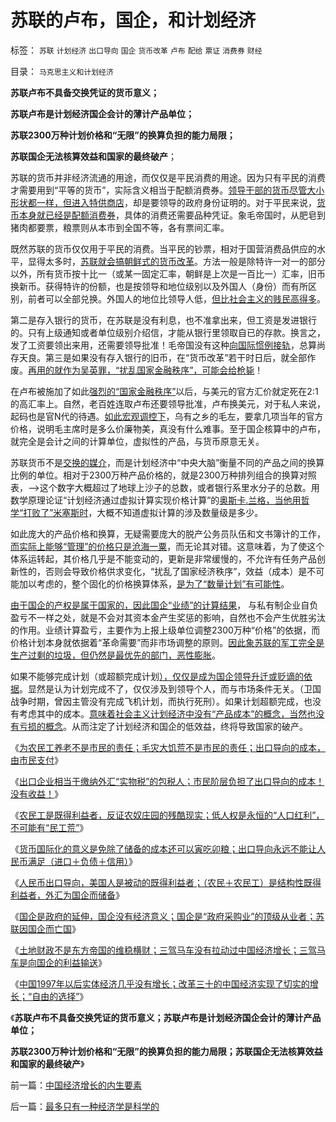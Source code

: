 # 苏联的卢布，国企，和计划经济

标签： `苏联` `计划经济` `出口导向` `国企` `货币改革` `卢布` `配给` `票证` `消费券` `财经` 

目录： `马克思主义和计划经济`

**苏联卢布不具备交换凭证的货币意义；**

**苏联卢布是计划经济国企会计的薄计产品单位；**

**苏联2300万种计划价格和“无限”的换算负担的能力局限；**

**苏联国企无法核算效益和国家的最终破产**；

苏联的货币并非经济流通的用途，而仅仅是平民消费的用途。因为只有平民的消费才需要用到“平等的货币”，实际含义相当于配额消费券。[领导干部的货币尽管大小形状都一样，但进入特供商店](../../../2012/5/21/苏联模式稳定干部队伍的特供制度.md)，却是要领导的政府身份证明的。对于平民来说，[货币本身就已经是配额消费券](../../../2008/12/24/“消费券”同时压缩财政可以拉动内需.md)，具体的消费还需要品种凭证。象毛帝国时，从肥皂到猪肉都要票，粮票则从本市到全国不等，各有票间汇率。

既然苏联的货币仅仅用于平民的消费。当平民的钞票，相对于国营消费品供应的水平，显得太多时，[苏联就会搞朝鲜式的货币改革](../../../2010/1/10/朝鲜货币抢劫即将进入第二幕：恶性通货膨胀.md)。方法一般是除特许一对一的部分以外，所有货币按十比一（或某一固定汇率，朝鲜是上次是一百比一）汇率，旧币换新币。获得特许的份额，也是按领导和地位级别以及外国人（身份）而有所区别，前者可以全部兑换。外国人的地位比领导人低，[但比社会主义的贱民高得多](../../../2012/3/30/封建是统治的进步，黑暗的欧洲中世纪.md)。

第二是存入银行的货币，在苏联是没有利息，也不准拿出来，但工资是发进银行的。只有上级通知或者单位级别介绍信，才能从银行里领取自已的存款。换言之，发了工资要领出来用，还需要领导批准！毛帝国没有这种[向国际惯例接轨](../../../2009/12/10/专家教授嫌中国税收太轻，“向国际接轨”.md)，总算尚存天良。第三是如果没有存入银行的旧币，在“货币改革”若干时日后，就全部作废。[再用的就作为吴英罪，“扰乱国家金融秩序”，可能会给枪毙](../../../2012/4/25/“受害者举证”排除斯大林正义.md)！

在卢布被施加了如此[强烈的“国家金融秩序”](../../../2012/4/20/“金融改革”真是这种意向吗？.md)以后，与美元的官方汇价就定死在2:1的高汇率上。自然，老百姓连取卢布还要领导批准，卢布换美元，对于私人来说，起码也是官N代的待遇。[如此宏观调控下](../../../2011/8/13/宏观经济学完全错误！“宏观”毫无意义!.md)，乌有之乡的毛左，要拿几项当年的官方价格，说明毛主席时是多么价廉物美，真没有什么难事。至于国企核算中的卢布，就完全是会计之间的计算单位，虚拟性的产品，与货币原意无关。

苏联货币不是[交换的媒介](../../../2010/12/30/货币就是税收；货币发行私有化；.md)，而是计划经济中“中央大脑”衡量不同的产品之间的换算比例的单位。相对于2300万种产品价格的，就是2300万种排列组合的换算对照表，——>这个数字大概超过了地球上沙子的总数，或者银行系里水分子的总数。用数学原理论证“计划经济通过虚拟计算实现价格计算”的[奥斯卡.兰格，当他用哲学“打败了”米塞斯时](../../../2011/2/3/计划经济内核数学理性主义，米塞斯“社会主义不可运作”和兰格.md)，大概不知道虚拟计算的涉及数量级是多少。

如此庞大的产品价格和换算，无疑需要庞大的脱产公务员队伍和文书簿计的工作，[而实际上能够“管理”的价格只是沧海一粟](../../../2010/1/23/企业家和管理和垄断的前途.md)，而无论其对错。这意味着，为了使这个体系运转起，其价格几乎是不能变动的，更新是非常缓慢的，不允许有任务产品创新性的，否则会导致价格供求变化，“扰乱了国家经济秩序”，效益（成本）是不可能加以考虑的，整个固化的价格换算体系，[是为了“数量计划”有可能性](../../../2009/12/21/“自我评分测不准”，计划经济的死穴.md)。

[由于国企的产权是属于国家的，因此国企“业绩”的计算结果](../../../2009/11/1/产权和财产权，使用权和所有权，不能分离.md)，
与私有制企业自负盈亏不一样之处，就是不会对其资本金产生奖惩的影响，自然也不会产生优胜劣汰的作用。业绩计算盈亏，主要作为上报上级单位调整2300万种“价格”的依据，而价格计划本身就依据着“革命需要”而非市场调整的原则。[因此象苏联的军工完全是生产过剩的垃圾，但仍然是最优先的部门，恶性膨胀](../../../2012/5/22/勃列日涅夫苏联的经济模式.md)。

如果不能够完成计划（或超额完成计划[），仅仅是成为国企领导升迁或贬谪的依据](../../../2011/7/25/维系奴隶社会的方法是“等级升降”；.md)。显然是认为计划完成不了，仅仅涉及到领导个人，而与市场条件无关。（卫国战争时期，曾因主管没有完成飞机计划，而执行死刑）。如果计划超额完成，也没有考虑其中的成本。[意味着社会主义计划经济中没有“产品成本”的概念，当然也没有亏损的概念](../../../2010/12/31/经济学的（短缺原理＝进化论＋边际繁殖原理）.md)。从而注定了计划经济和国企的低效益，终将导致国家的破产。

《[为农民工养老不是市民的责任；毛灾大饥荒不是市民的责任；出口导向的成本，由市民支付](../../../2012/5/25/为农民工养老不是市民的责任，农奴庄园不是市民的产业.md)》

《[出口企业相当于缴纳外汇“实物税”的包税人；市民阶层负担了出口导向的成本！没有收益！](../../../2012/5/26/出口导向中的各利益阶层和受害者.md)》

《[农民工是既得利益者，反证农奴庄园的残酷现实；低人权是永恒的“人口红利”，不可能有“民工荒”](../../../2012/5/26/低人权是永恒的“人口红利”，不可能有“民工荒”.md)》

《[货币国际化的意义是免除了储备的成本还可以寅吃卯粮；出口导向永远不能让人民币满足（进口＋负债＋信用）](../../../2012/5/26/“国际化货币（硬通货）”有什么好处？人民币可能吗？.md)》

《[人民币出口导向，美国人是被动的既得利益者；（农民＋农民工）是结构性既得利益者，外汇为国企而储备](../../../2012/5/27/国企业务无助出口导向，外汇为国企而储备.md)》

《[国企是政府的延伸，国企没有经济意义；国企是“政府采购业”的顶级从业者；苏联因国企而亡国](../../../2012/5/27/国企是政府机关的延伸，苏联因国企而亡国.md)》

《[土地财政不是东方帝国的维稳横财；三驾马车没有拉动过中国经济增长；三驾马车是向国企的利益输送](../../../2012/5/26/低人权是永恒的“人口红利”，不可能有“民工荒”.md)》

《[中国1997年以后实体经济几乎没有增长；改革三十的中国经济实现了切实的增长；“自由的选择”](../../../2012/5/28/中国经济增长的内生要素.md)》

《**苏联卢布不具备交换凭证的货币意义；苏联卢布是计划经济国企会计的薄计产品单位；**

**苏联2300万种计划价格和“无限”的换算负担的能力局限；苏联国企无法核算效益和国家的最终破产**》

前一篇：[中国经济增长的内生要素](../../../2012/5/28/中国经济增长的内生要素.md)

后一篇：[最多只有一种经济学是科学的](../../../2012/5/28/最多只有一种经济学是科学的.md)